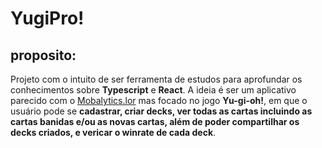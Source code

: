 # YugiPro!

## proposito:
Projeto com o intuito de ser ferramenta de estudos para aprofundar os conhecimentos sobre **Typescript** e **React**.
A ideia é ser um aplicativo parecido com o [Mobalytics.lor](https://app.mobalytics.gg/pt_br/lor) mas focado no jogo **Yu-gi-oh!**, em que o usuário pode se **cadastrar, criar decks, ver todas as cartas incluindo as cartas banidas e/ou as novas cartas, além de poder compartilhar os decks criados, e vericar o winrate de cada deck**.